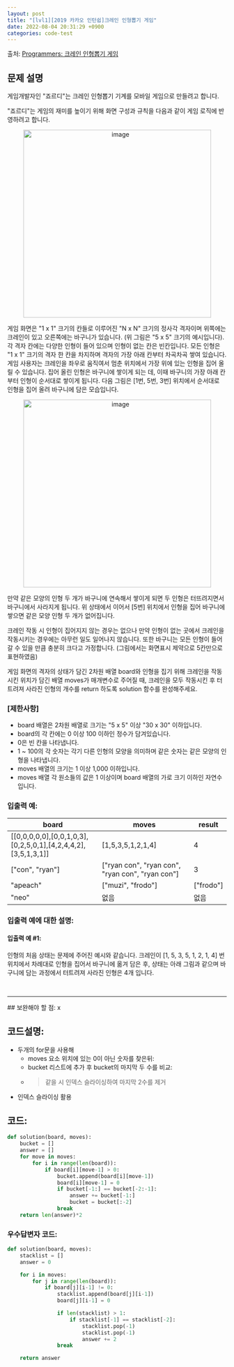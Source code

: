 ```yaml
---
layout: post
title: "[lvl1][2019 카카오 인턴쉽]크레인 인형뽑기 게임"
date: 2022-08-04 20:31:29 +0900
categories: code-test
---
```


출처: [Programmers: 크레인 인형뽑기 게임
](https://school.programmers.co.kr/learn/courses/30/lessons/64061?language=python3)

## 문제 설명

게임개발자인 "죠르디"는 크레인 인형뽑기 기계를 모바일 게임으로 만들려고 합니다.

"죠르디"는 게임의 재미를 높이기 위해 화면 구성과 규칙을 다음과 같이 게임 로직에 반영하려고 합니다.

<p align="center">
<img width="431" alt="image" src="https://user-images.githubusercontent.com/99532836/182839234-c96adf68-8cc4-45a6-9d5a-5d9d1378de34.png">
</p>

게임 화면은 "1 x 1" 크기의 칸들로 이루어진 "N x N" 크기의 정사각 격자이며 위쪽에는 크레인이 있고 오른쪽에는 바구니가 있습니다. (위 그림은 "5 x 5" 크기의 예시입니다). 각 격자 칸에는 다양한 인형이 들어 있으며 인형이 없는 칸은 빈칸입니다. 모든 인형은 "1 x 1" 크기의 격자 한 칸을 차지하며 격자의 가장 아래 칸부터 차곡차곡 쌓여 있습니다. 게임 사용자는 크레인을 좌우로 움직여서 멈춘 위치에서 가장 위에 있는 인형을 집어 올릴 수 있습니다. 집어 올린 인형은 바구니에 쌓이게 되는 데, 이때 바구니의 가장 아래 칸부터 인형이 순서대로 쌓이게 됩니다. 다음 그림은 [1번, 5번, 3번] 위치에서 순서대로 인형을 집어 올려 바구니에 담은 모습입니다.

<p align="center">
<img width="431" alt="image" src="https://user-images.githubusercontent.com/99532836/182841326-f88ff463-fad7-4260-adf9-f56bb9672013.png">
</p>

만약 같은 모양의 인형 두 개가 바구니에 연속해서 쌓이게 되면 두 인형은 터뜨려지면서 바구니에서 사라지게 됩니다. 위 상태에서 이어서 [5번] 위치에서 인형을 집어 바구니에 쌓으면 같은 모양 인형 두 개가 없어집니다.


크레인 작동 시 인형이 집어지지 않는 경우는 없으나 만약 인형이 없는 곳에서 크레인을 작동시키는 경우에는 아무런 일도 일어나지 않습니다. 또한 바구니는 모든 인형이 들어갈 수 있을 만큼 충분히 크다고 가정합니다. (그림에서는 화면표시 제약으로 5칸만으로 표현하였음)

게임 화면의 격자의 상태가 담긴 2차원 배열 board와 인형을 집기 위해 크레인을 작동시킨 위치가 담긴 배열 moves가 매개변수로 주어질 때, 크레인을 모두 작동시킨 후 터트려져 사라진 인형의 개수를 return 하도록 solution 함수를 완성해주세요.

### [제한사항]
* board 배열은 2차원 배열로 크기는 "5 x 5" 이상 "30 x 30" 이하입니다.
* board의 각 칸에는 0 이상 100 이하인 정수가 담겨있습니다.
 * 0은 빈 칸을 나타냅니다.
 * 1 ~ 100의 각 숫자는 각기 다른 인형의 모양을 의미하며 같은 숫자는 같은 모양의 인형을 나타냅니다.
* moves 배열의 크기는 1 이상 1,000 이하입니다.
* moves 배열 각 원소들의 값은 1 이상이며 board 배열의 가로 크기 이하인 자연수입니다.


### 입출력 예:

| board 	| moves 	| result 	|
|---	|---	|---	|
| [[0,0,0,0,0],[0,0,1,0,3],[0,2,5,0,1],[4,2,4,4,2],[3,5,1,3,1]] 	| [1,5,3,5,1,2,1,4] 	| 4 	|
| ["con", "ryan"] 	| ["ryan con", "ryan con", "ryan con", "ryan con"] 	| 3 	|
| "apeach" 	| ["muzi", "frodo"] 	| ["frodo"] 	|
| "neo" 	| 없음 	| 없음 	|

### 입출력 예에 대한 설명:

#### 입출력 예 #1:

인형의 처음 상태는 문제에 주어진 예시와 같습니다. 크레인이 [1, 5, 3, 5, 1, 2, 1, 4] 번 위치에서 차례대로 인형을 집어서 바구니에 옮겨 담은 후, 상태는 아래 그림과 같으며 바구니에 담는 과정에서 터트려져 사라진 인형은 4개 입니다.

<br>

<hr>
## 보완해야 할 점: 
x
 
<br>


## 코드설명:
* 두개의 for문을 사용해 
	* moves 요소  위치에 있는 0이 아닌 숫자를 찾은뒤:
	* bucket 리스트에 추가 후 bucket의 마지막 두 수를 비교:
	 * > 같을 시 인덱스 슬라이싱하여 마지막 2수를 제거
* 인덱스 슬라이싱 활용

## 코드:

```python
def solution(board, moves):
    bucket = []
    answer = []
    for move in moves:
        for i in range(len(board)):
            if board[i][move-1] > 0:
                bucket.append(board[i][move-1])
                board[i][move-1] = 0
                if bucket[-1:] == bucket[-2:-1]:
                    answer += bucket[-1:]
                    bucket = bucket[:-2]
                break
    return len(answer)*2
```

### 우수답변자 코드:

```python
def solution(board, moves):
    stacklist = []
    answer = 0

    for i in moves:
        for j in range(len(board)):
            if board[j][i-1] != 0:
                stacklist.append(board[j][i-1])
                board[j][i-1] = 0

                if len(stacklist) > 1:
                    if stacklist[-1] == stacklist[-2]:
                        stacklist.pop(-1)
                        stacklist.pop(-1)
                        answer += 2     
                break

    return answer
```